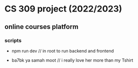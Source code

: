 # CS 309 project (2022/2023)

## online courses platform

### scripts

- npm run dev // in root to run backend and frontend

- ba7bk ya samah moot // i really love her more than my Tshirt
